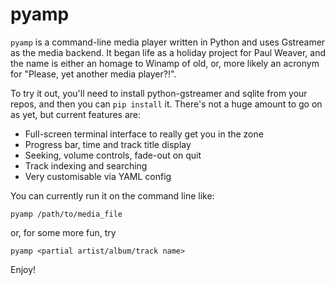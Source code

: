 pyamp
=====

`pyamp` is a command-line media player written in Python and uses Gstreamer as
the media backend. It began life as a holiday project for Paul Weaver, and the
name is either an homage to Winamp of old, or, more likely an acronym for
"Please, yet another media player?!".

To try it out, you'll need to install python-gstreamer and sqlite from your
repos, and then you can `pip install` it. There's not a huge amount to go on as
yet, but current features are:

* Full-screen terminal interface to really get you in the zone
* Progress bar, time and track title display
* Seeking, volume controls, fade-out on quit
* Track indexing and searching
* Very customisable via YAML config

You can currently run it on the command line like:
```
pyamp /path/to/media_file
```
or, for some more fun, try
```
pyamp <partial artist/album/track name>
```

Enjoy!
